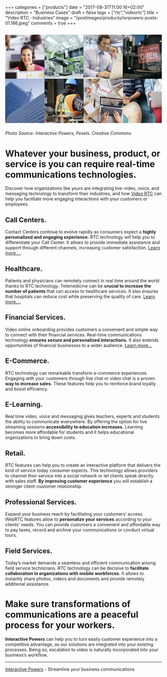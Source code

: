 +++
categories = ["products"]
date = "2017-08-31T11:00:16+02:00"
description = "Business Cases"
draft = false
tags = ["rtc","videortc"]
title = "Video RTC · Industries"
image = "/postimages/products/ivrpowers-posts-01.186.jpeg"
comments = true
+++

![Video RTC industries](/postimages/products/ivrpowers-posts-01.186.jpeg)
------------
###### Photo Source: Interactive Powers, Pexels. Creative Commons

# Whatever your business, product, or service is you can require real-time communications technologies.

Discover how organizations like yours are integrating live-video, voice, and messaging technology to transform their industries, and how [Video RTC](http://blog.ivrpowers.com/post/products/video-rtc/) can help you facilitate more engaging interactions with your customers or employees.

## Call Centers.
Contact Centers continue to evolve rapidly as consumers expect a **highly personalized and engaging experience.** RTC technology will help you to differentiate your Call Center. It allows to provide immediate assistance and support through different channels, increasing customer satisfaction. [Learn more....](http://blog.ivrpowers.com/post/industries/industries-callcenters/)

## Healthcare.
Patients and physicians can remotely connect in real time around the world thanks to RTC technology. Telemedicine can be **crucial to increase the number of patients** that can access to healthcare services. It also ensures that hospitals can reduce cost while preserving the quality of care. [Learn more....](http://blog.ivrpowers.com/post/industries/industries-healthcare/)

## Financial Services.
Video online onboarding provides customers a convenient and simple way to connect with their financial services. Real-time communications technology **ensures secure and personalized interactions.** It also extends opportunities of financial businesses to a wider audience. [Learn more...](http://blog.ivrpowers.com/post/industries/industries-financial/)

## E-Commerce.
RTC technology can remarkable transform e-commerce experiences. Engaging with your customers through live chat or video chat is a proven **way to increase sales.** These features help you to reinforce brand loyalty and boost efficiency.

## E-Learning.
Real time video, voice and messaging gives teachers, experts and students the ability to communicate everywhere. By offering the option for live streaming sessions **accessibility to education increases.** Learning becomes more affordable for students and it helps educational organizations to bring down costs.

## Retail.
RTC features can help you to create an interactive platform that delivers the kind of service today consumer expects. This technology allows providers to channel their service into a social network or let clients speak directly with sales staff. **By improving customer experience** you will establish a stronger client-customer relationship.

## Professional Services.
Expand your business reach by facilitating your customers’ access. WebRTC features allow to **personalize your services** according to your clients’ needs. You can provide customers a convenient and affordable way to pay taxes, record and archive your communications or conduct virtual tours.

## Field Services.
Today’s market demands a seamless and efficient communication among field service technicians. RTC technology can be decisive to **facilitate collaboration in organizations with mobile workforces.** It allows to instantly share photos, videos and documents and provide remotely additional assistance.

# Make sure transformations of communications are a peaceful process for your workers.
 **Interactive Powers** can help you to turn easily customer experience into a competitive advantage, as our solutions are integrated into your existing processes. Being so, escalation to video is naturally incorporated into your business’s workflow.

---
[Interactive Powers](http://www.ivrpowers.com/ ) - Streamline your business communications
